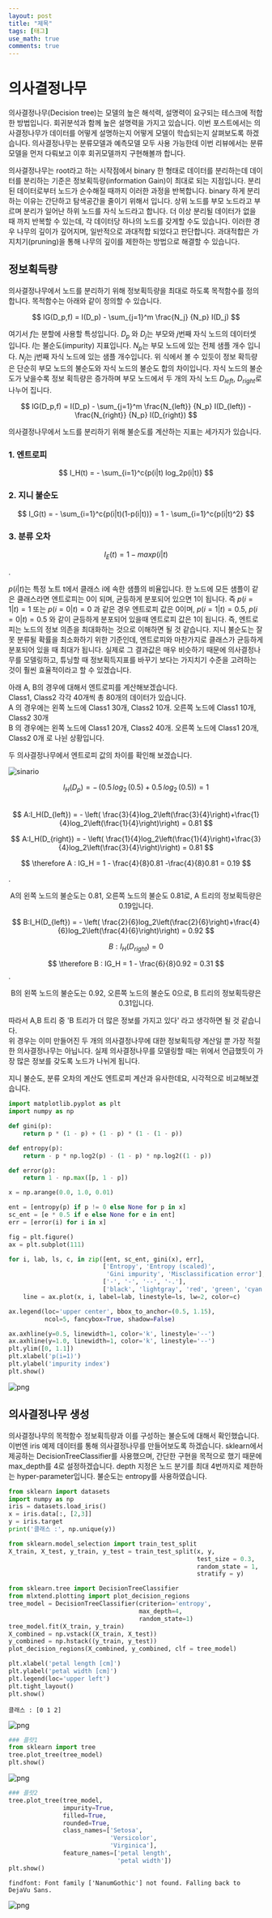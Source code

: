 ```yaml
---
layout: post
title: "제목"
tags: [태그]
use_math: true
comments: true
---
```


# 의사결정나무

의사결정나무(Decision tree)는 모델의 높은 해석력, 설명력이 요구되는 테스크에 적합한 방법입니다. 회귀분석과 함께 높은 설명력을 가지고 있습니다. 이번 포스트에서는 의사결정나무가 데이터를 어떻게 설명하는지 어떻게 모델이 학습되는지 살펴보도록 하겠습니다. 의사결정나무는 분류모델과 예측모델 모두 사용 가능한데 이번 리뷰에서는 분류 모델을 먼저 다뤄보고 이후 회귀모델까지 구현해볼까 합니다.

의사결정나무는 root라고 하는 시작점에서 binary 한 형태로 데이터를 분리하는데 데이터를 분리하는 기준은 정보획득량(information Gain)이 최대로 되는 지점입니다. 분리된 데이터로부터 노드가 순수해질 때까지 이러한 과정을 반복합니다. binary 하게 분리하는 이유는 간단하고 탐색공간을 줄이기 위해서 입니다. 상위 노드를 부모 노드라고 부르며 분리가 일어난 하위 노드를 자식 노드라고 합니다. 더 이상 분리될 데이터가 없을 때 까지 반복할 수 있는데, 각 데이터당 하나의 노드를 갖게할 수도 있습니다. 이러한 경우 나무의 깊이가 깊어지며, 일반적으로 과대적합 되었다고 판단합니다. 과대적합은 가지치기(pruning)을 통해 나무의 깊이를 제한하는 방법으로 해결할 수 있습니다. 


## 정보획득량

의사결정나무에서 노드를 분리하기 위해 정보획득량을 최대로 하도록 목적함수를 정의합니다. 목적함수는 아래와 같이 정의할 수 있습니다.

$$ IG(D_p,f) = I(D_p) - \sum_{j=1}^m \frac{N_j} {N_p} I(D_j) $$

여기서 $f$는 분할에 사용할 특성입니다. $D_p$ 와 $D_j$는 부모와 $j$번째 자식 노드의 데이터셋 입니다.  $I$는 불순도(impurity) 지표입니다. $N_p$는 부모 노드에 있는 전체 샘플 개수 입니다. $N_j$는 j번째 자식 노드에 있는 샘플 개수입니다. 위 식에서 볼 수 있듯이 정보 확득량은 단순히 부모 노드의 불순도와 자식 노드의 불순도 합의 차이입니다. 자식 노드의 불순도가 낮을수록 정보 획득량은 증가하며 부모 노드에서 두 개의 자식 노드 $D_{left}$, $D_{right}$로 나누어 집니다.

$$ IG(D_p,f) = I(D_p) - \sum_{j=1}^m \frac{N_{left}} {N_p} I(D_{left}) - \frac{N_{right}} {N_p} I(D_{right}) $$

의사결정나무에서 노드를 분리하기 위해 불순도를 계산하는 지표는 세가지가 있습니다. 

### 1. 엔트로피
$$ I_H(t) = - \sum_{i=1}^c{p(i|t) log_2p(i|t)} $$


### 2. 지니 불순도
$$ I_G(t) = - \sum_{i=1}^c{p(i|t)(1-p(i|t))} = 1 - \sum_{i=1}^c{p(i|t)^2}  $$


### 3. 분류 오차
$$ I_E(t) = 1 - max{p(i|t)} $$




\.


$p(i|t)$는 특정 노트 t에서 클래스 i에 속한 샘플의 비율입니다. 한 노드에 모든 샘플이 같은 클래스라면 엔트로피는 0이 되며, 균등하게 분포되어 있으면 1이 됩니다. 즉 $p(i = 1|t) = 1$ 또는 $p(i = 0|t) = 0$ 과 같은 경우 엔트로피 값은 0이며, $p(i = 1|t) = 0.5$, $p(i = 0|t) = 0.5$ 와 같이 균등하게 분포되어 있을때 엔트로피 값은 1이 됩니다. 즉, 엔트로피는 노드의 정보 의존을 최대화하는 것으로 이해하면 될 것 같습니다. 지니 불순도는 잘못 분류될 확률을 최소화하기 위한 기준인데, 엔트로피와 마찬가지로 클래스가 균등하게 분포되어 있을 때 최대가 됩니다. 실제로 그 결과값은 매우 비슷하기 때문에 의사결정나무를 모델링하고, 튜닝할 때 정보획득지표를 바꾸기 보다는 가지치기 수준을 고려하는 것이 훨씬 효율적이라고 할 수 있겠습니다.


아래 A, B의 경우에 대해서 엔트로피를 계산해보겠습니다.  
Class1, Class2 각각 40개씩 총 80개의 데이터가 있습니다.  
A 의 경우에는 왼쪽 노드에 Class1 30개, Class2 10개. 오른쪽 노드에 Class1 10개, Class2 30개  
B 의 경우에는 왼쪽 노드에 Class1 20개, Class2 40개. 오른쪽 노드에 Class1 20개, Class2 0개 로 나뉜 상황입니다. 

두 의사결정나무에서 엔트로피 값의 차이를 확인해 보겠습니다.

![sinario](sinario.png)

$$ I_H(D_p) = -\,(0.5\,log_2\,(0.5) + 0.5\,log_2\,(0.5)) = 1 $$  
$$ A:I_H(D_{left}) = - \left( \frac{3}{4}log_2\left(\frac{3}{4}\right)+\frac{1}{4}log_2\left(\frac{1}{4}\right)\right) = 0.81 $$  


$$ A:I_H(D_{right}) = - \left( \frac{1}{4}log_2\left(\frac{1}{4}\right)+\frac{3}{4}log_2\left(\frac{3}{4}\right)\right) = 0.81 $$  


$$ \therefore A : IG_H = 1 - \frac{4}{8}0.81 -\frac{4}{8}0.81 = 0.19 $$
  
.
<center> A의 왼쪽 노드의 불순도는 0.81, 오른쪽 노드의 불순도 0.81로, A 트리의 정보획득량은 0.19입니다. </center>

$$ B:I_H(D_{left}) = - \left( \frac{2}{6}log_2\left(\frac{2}{6}\right)+\frac{4}{6}log_2\left(\frac{4}{6}\right)\right) = 0.92 $$  

$$ B:I_H(D_{right}) = 0$$ 

$$ \therefore B : IG_H = 1 - \frac{6}{8}0.92 = 0.31 $$
.
<center> B의 왼쪽 노드의 불순도는 0.92, 오른쪽 노드의 불순도 0으로, B 트리의 정보획득량은 0.31입니다. </center>

따라서 A,B 트리 중 'B 트리가 더 많은 정보를 가지고 있다' 라고 생각하면 될 것 같습니다.  
위 경우는 이미 만들어진 두 개의 의사결정나무에 대한 정보획득량 계산일 뿐 가장 적절한 의사결정나무는 아닙니다. 실제 의사결정나무를 모델링할 때는 위에서 언급했듯이 가장 많은 정보를 갖도록 노드가 나뉘게 됩니다. 

지니 불순도, 분류 오차의 계산도 엔트로피 계산과 유사한데요, 시각적으로 비교해보겠습니다.


```python
import matplotlib.pyplot as plt
import numpy as np

def gini(p):
    return p * (1 - p) + (1 - p) * (1 - (1 - p))

def entropy(p):
    return - p * np.log2(p) - (1 - p) * np.log2((1 - p))

def error(p):
    return 1 - np.max([p, 1 - p])

x = np.arange(0.0, 1.0, 0.01)

ent = [entropy(p) if p != 0 else None for p in x]
sc_ent = [e * 0.5 if e else None for e in ent]
err = [error(i) for i in x]

fig = plt.figure()
ax = plt.subplot(111)

for i, lab, ls, c, in zip([ent, sc_ent, gini(x), err], 
                          ['Entropy', 'Entropy (scaled)', 
                           'Gini impurity', 'Misclassification error'],
                          ['-', '-', '--', '-.'],
                          ['black', 'lightgray', 'red', 'green', 'cyan']):
    line = ax.plot(x, i, label=lab, linestyle=ls, lw=2, color=c)

ax.legend(loc='upper center', bbox_to_anchor=(0.5, 1.15),
          ncol=5, fancybox=True, shadow=False)

ax.axhline(y=0.5, linewidth=1, color='k', linestyle='--')
ax.axhline(y=1.0, linewidth=1, color='k', linestyle='--')
plt.ylim([0, 1.1])
plt.xlabel('p(i=1)')
plt.ylabel('impurity index')
plt.show()
```


    
![png](output_5_0.png)
    


## 의사결정나무 생성

의사결정나무의 목적함수 정보획득량과 이를 구성하는 불순도에 대해서 확인했습니다. 
이번엔 iris 예제 데이터를 통해 의사결정나무를 만들어보도록 하겠습니다.
sklearn에서 제공하는 DecisionTreeClassifier를 사용했으며, 간단한 구현을 목적으로 했기 때문에 max_depth를 4로 설정하겠습니다. depth 지정은 노드 분기를 최대 4번까지로 제한하는 hyper-parameter입니다.  불순도는 entropy를 사용하였습니다.


```python
from sklearn import datasets
import numpy as np
iris = datasets.load_iris()
x = iris.data[:, [2,3]]
y = iris.target
print('클래스 :', np.unique(y))

from sklearn.model_selection import train_test_split
X_train, X_test, y_train, y_test = train_test_split(x, y,
                                                    test_size = 0.3,
                                                    random_state = 1,
                                                    stratify = y)

from sklearn.tree import DecisionTreeClassifier
from mlxtend.plotting import plot_decision_regions
tree_model = DecisionTreeClassifier(criterion='entropy',
                                    max_depth=4,
                                    random_state=1)
tree_model.fit(X_train, y_train)
X_combined = np.vstack((X_train, X_test))
y_combined = np.hstack((y_train, y_test))
plot_decision_regions(X_combined, y_combined, clf = tree_model)

plt.xlabel('petal length [cm]')
plt.ylabel('petal width [cm]')
plt.legend(loc='upper left')
plt.tight_layout()
plt.show()
```

    클래스 : [0 1 2]
    


    
![png](output_7_1.png)
    



```python
### 플랏1
from sklearn import tree
tree.plot_tree(tree_model)
plt.show()
```


    
![png](output_8_0.png)
    



```python
### 플랏2
tree.plot_tree(tree_model,
               impurity=True,
               filled=True,
               rounded=True,
               class_names=['Setosa',
                            'Versicolor',
                            'Virginica'],
               feature_names=['petal length',
                              'petal width'])
plt.show()
```

    findfont: Font family ['NanumGothic'] not found. Falling back to DejaVu Sans.
    


    
![png](output_9_1.png)
    

